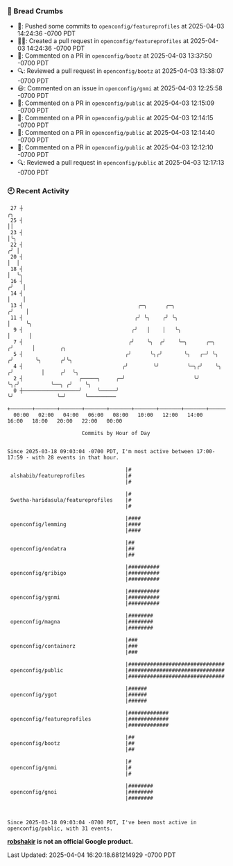 ### 🍞 Bread Crumbs

 * 🚢: Pushed some commits to `openconfig/featureprofiles` at 2025-04-03 14:24:36 -0700 PDT
 * ✍🏼: Created a pull request in `openconfig/featureprofiles` at 2025-04-03 14:24:36 -0700 PDT
 * 💬: Commented on a PR in  `openconfig/bootz` at 2025-04-03 13:37:50 -0700 PDT
 * 🔍: Reviewed a pull request in  `openconfig/bootz` at 2025-04-03 13:38:07 -0700 PDT
 * 😃: Commented on an issue in `openconfig/gnmi` at 2025-04-03 12:25:58 -0700 PDT
 * 💬: Commented on a PR in  `openconfig/public` at 2025-04-03 12:15:09 -0700 PDT
 * 💬: Commented on a PR in  `openconfig/public` at 2025-04-03 12:14:15 -0700 PDT
 * 💬: Commented on a PR in  `openconfig/public` at 2025-04-03 12:14:40 -0700 PDT
 * 💬: Commented on a PR in  `openconfig/public` at 2025-04-03 12:12:10 -0700 PDT
 * 🔍: Reviewed a pull request in  `openconfig/public` at 2025-04-03 12:17:13 -0700 PDT

### 🕘 Recent Activity
```
 27 ┼                                                                        ╭╮
 25 ┤                                                                        ││
 23 ┤                                                                        │╰╮
 22 ┤                                                                       ╭╯ │
 20 ┤                                                                       │  │
 18 ┤                                                                       │  ╰╮
 16 ┤                                                                      ╭╯   │
 14 ┤                                                                      │    │
 13 ┤                                     ╭─╮      ╭─╮                    ╭╯    │
 11 ┤                                    ╭╯ ╰╮    ╭╯ ╰╮                   │     ╰╮
  9 ┤                                   ╭╯   │    │   ╰╮                  │      │
  7 ┤                                  ╭╯    ╰╮  ╭╯    ╰─╮      ╭─╮      ╭╯      │        ╭╮
  5 ┤                                 ╭╯      ╰╮╭╯       ╰╮   ╭─╯ ╰╮    ╭╯       ╰╮      ╭╯╰╮
  4 ┤                                ╭╯        ╰╯         ╰─╮╭╯    ╰╮  ╭╯         │     ╭╯  ╰╮
  2 ┤                  ╭─────╮     ╭─╯                      ╰╯      ╰╮╭╯          ╰──╮ ╭╯    ╰╮
  0 ┼──────────────────╯     ╰─────╯                                 ╰╯              ╰─╯      ╰─────────
    +───────+───────+───────+───────+───────+───────+───────+───────+───────+───────+───────+───────+────
  00:00   02:00   04:00   06:00   08:00   10:00   12:00   14:00   16:00   18:00   20:00   22:00   00:00   

						Commits by Hour of Day


Since 2025-03-18 09:03:04 -0700 PDT, I'm most active between 17:00-17:59 - with 28 events in that hour.

```



```
                                      |#
 alshabib/featureprofiles             |#
                                      |#

                                      |#
 Swetha-haridasula/featureprofiles    |#
                                      |#

                                      |####
 openconfig/lemming                   |####
                                      |####

                                      |##
 openconfig/ondatra                   |##
                                      |##

                                      |##########
 openconfig/gribigo                   |##########
                                      |##########

                                      |##########
 openconfig/ygnmi                     |##########
                                      |##########

                                      |########
 openconfig/magna                     |########
                                      |########

                                      |###
 openconfig/containerz                |###
                                      |###

                                      |###############################
 openconfig/public                    |###############################
                                      |###############################

                                      |######
 openconfig/ygot                      |######
                                      |######

                                      |#############
 openconfig/featureprofiles           |#############
                                      |#############

                                      |##
 openconfig/bootz                     |##
                                      |##

                                      |#
 openconfig/gnmi                      |#
                                      |#

                                      |########
 openconfig/gnoi                      |########
                                      |########



Since 2025-03-18 09:03:04 -0700 PDT, I've been most active in openconfig/public, with 31 events.

```
**[robshakir](mailto:robjs@google.com) is not an official Google product.**  


Last Updated: 2025-04-04 16:20:18.681214929 -0700 PDT
